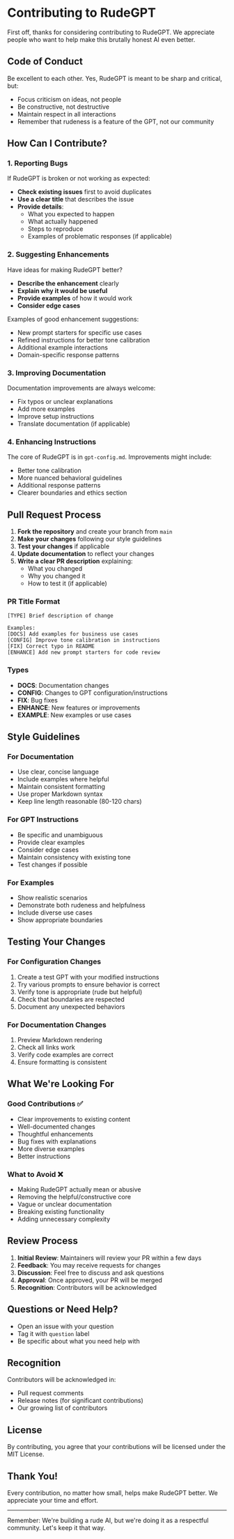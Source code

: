 # Contributing to RudeGPT

First off, thanks for considering contributing to RudeGPT. We appreciate people who want to help make this brutally honest AI even better.

## Code of Conduct

Be excellent to each other. Yes, RudeGPT is meant to be sharp and critical, but:
- Focus criticism on ideas, not people
- Be constructive, not destructive
- Maintain respect in all interactions
- Remember that rudeness is a feature of the GPT, not our community

## How Can I Contribute?

### 1. Reporting Bugs

If RudeGPT is broken or not working as expected:

- **Check existing issues** first to avoid duplicates
- **Use a clear title** that describes the issue
- **Provide details**:
  - What you expected to happen
  - What actually happened
  - Steps to reproduce
  - Examples of problematic responses (if applicable)

### 2. Suggesting Enhancements

Have ideas for making RudeGPT better?

- **Describe the enhancement** clearly
- **Explain why it would be useful**
- **Provide examples** of how it would work
- **Consider edge cases**

Examples of good enhancement suggestions:
- New prompt starters for specific use cases
- Refined instructions for better tone calibration
- Additional example interactions
- Domain-specific response patterns

### 3. Improving Documentation

Documentation improvements are always welcome:
- Fix typos or unclear explanations
- Add more examples
- Improve setup instructions
- Translate documentation (if applicable)

### 4. Enhancing Instructions

The core of RudeGPT is in `gpt-config.md`. Improvements might include:
- Better tone calibration
- More nuanced behavioral guidelines
- Additional response patterns
- Clearer boundaries and ethics section

## Pull Request Process

1. **Fork the repository** and create your branch from `main`
2. **Make your changes** following our style guidelines
3. **Test your changes** if applicable
4. **Update documentation** to reflect your changes
5. **Write a clear PR description** explaining:
   - What you changed
   - Why you changed it
   - How to test it (if applicable)

### PR Title Format
```
[TYPE] Brief description of change

Examples:
[DOCS] Add examples for business use cases
[CONFIG] Improve tone calibration in instructions
[FIX] Correct typo in README
[ENHANCE] Add new prompt starters for code review
```

### Types
- **DOCS**: Documentation changes
- **CONFIG**: Changes to GPT configuration/instructions
- **FIX**: Bug fixes
- **ENHANCE**: New features or improvements
- **EXAMPLE**: New examples or use cases

## Style Guidelines

### For Documentation
- Use clear, concise language
- Include examples where helpful
- Maintain consistent formatting
- Use proper Markdown syntax
- Keep line length reasonable (80-120 chars)

### For GPT Instructions
- Be specific and unambiguous
- Provide clear examples
- Consider edge cases
- Maintain consistency with existing tone
- Test changes if possible

### For Examples
- Show realistic scenarios
- Demonstrate both rudeness and helpfulness
- Include diverse use cases
- Show appropriate boundaries

## Testing Your Changes

### For Configuration Changes
1. Create a test GPT with your modified instructions
2. Try various prompts to ensure behavior is correct
3. Verify tone is appropriate (rude but helpful)
4. Check that boundaries are respected
5. Document any unexpected behaviors

### For Documentation Changes
1. Preview Markdown rendering
2. Check all links work
3. Verify code examples are correct
4. Ensure formatting is consistent

## What We're Looking For

### Good Contributions ✅
- Clear improvements to existing content
- Well-documented changes
- Thoughtful enhancements
- Bug fixes with explanations
- More diverse examples
- Better instructions

### What to Avoid ❌
- Making RudeGPT actually mean or abusive
- Removing the helpful/constructive core
- Vague or unclear documentation
- Breaking existing functionality
- Adding unnecessary complexity

## Review Process

1. **Initial Review**: Maintainers will review your PR within a few days
2. **Feedback**: You may receive requests for changes
3. **Discussion**: Feel free to discuss and ask questions
4. **Approval**: Once approved, your PR will be merged
5. **Recognition**: Contributors will be acknowledged

## Questions or Need Help?

- Open an issue with your question
- Tag it with `question` label
- Be specific about what you need help with

## Recognition

Contributors will be acknowledged in:
- Pull request comments
- Release notes (for significant contributions)
- Our growing list of contributors

## License

By contributing, you agree that your contributions will be licensed under the MIT License.

## Thank You!

Every contribution, no matter how small, helps make RudeGPT better. We appreciate your time and effort.

---

Remember: We're building a rude AI, but we're doing it as a respectful community. Let's keep it that way.
